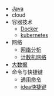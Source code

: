 - [Java]({{baseDomain}}?sidebar=develop/back_end/java)
- cloud
 - 容器技术
    - [Docker]({{baseDomain}}?sidebar=develop/cloud/docker)
    - [kubernetes]({{baseDomain}}?sidebar=develop/cloud/kubernetes)
- 网络
   - [网络分析](/develop/wiki/information/network/wireshark)
   - [计数机网络](/develop/wiki/information/network/web)
- [大数据]({{baseDomain}}?sidebar=develop/back_end/massive_data)
- 命令与快捷键
    - [通用命令](/develop/wiki/command/command.md) 
    - [idea快捷键](/develop/wiki/command/idea_command.md) 
 